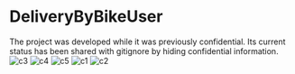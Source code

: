 # DeliveryByBikeUser
The project was developed while it was previously confidential. Its current status has been shared with gitignore by hiding confidential information.
![c3](https://user-images.githubusercontent.com/73459364/218675037-d5f16b69-f75e-4528-8166-852720f89b17.png) ![c4](https://user-images.githubusercontent.com/73459364/218675046-a64a8d40-4038-4b17-90cd-c678a959bb56.png) ![c5](https://user-images.githubusercontent.com/73459364/218675050-75a144d6-0d0b-40b4-b606-ef2cd5c0779a.png) ![c1](https://user-images.githubusercontent.com/73459364/218675453-53452579-9345-408a-9643-fe0103916238.png) ![c2](https://user-images.githubusercontent.com/73459364/218675462-26d90e53-20a0-4c0f-bcfe-f7d33ce34dce.png)
